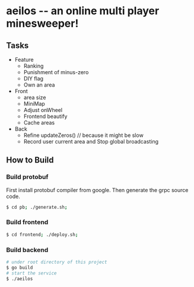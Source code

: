 # aeilos -- an online multi player minesweeper!

## Tasks

- Feature
	- Ranking
	- Punishment of minus-zero
	- DIY flag
	- Own an area
- Front
	- area size
	- MiniMap
	- Adjust onWheel
	- Frontend beautify
	- Cache areas
- Back
	- Refine updateZeros() // because it might be slow
	- Record user current area and Stop global broadcasting


## How to Build

### Build protobuf
First install protobuf compiler from google. Then generate the grpc source code.
```sh
$ cd pb; ./generate.sh;
```

### Build frontend
```sh
$ cd frontend; ./deploy.sh;
```

### Build backend
```sh
# under root directory of this project
$ go build
# start the service
$ ./aeilos
```
